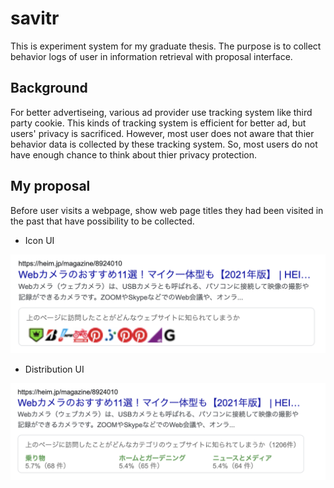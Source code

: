 # savitr

This is experiment system for my graduate thesis.
The purpose is to collect behavior logs of user in information retrieval with proposal interface.

## Background

For better advertiseing, various ad provider use tracking system like third party cookie.
This kinds of tracking system is efficient for better ad, but users' privacy is sacrificed.
However, most user does not aware that thier behavior data is collected by these tracking system.
So, most users do not have enough chance to think about thier privacy protection.

## My proposal

Before user visits a webpage, show web page titles they had been visited in the past that have possibility to be collected.

- Icon UI

![proposal overview icon UI](./public/img/samples/5.png)

- Distribution UI

![proposal overview distribution UI](./public/img/samples/7.png)
